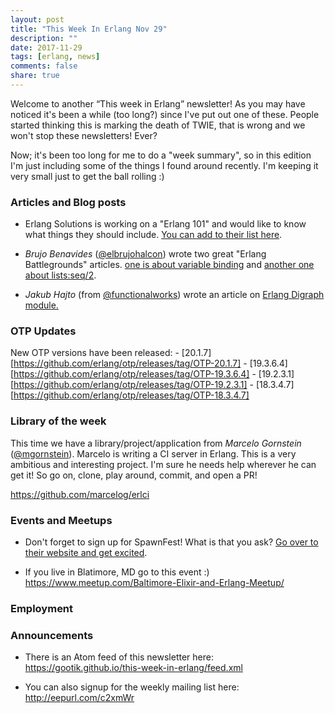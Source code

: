 ```yaml
---
layout: post
title: "This Week In Erlang Nov 29"
description: ""
date: 2017-11-29
tags: [erlang, news]
comments: false
share: true
---
```


Welcome to another “This week in Erlang” newsletter! As you may have noticed it's 
been a while (too long?) since I've put out one of these. People started thinking 
this is marking the death of TWIE, that is wrong and we won't stop these newsletters! 
Ever?

Now; it's been too long for me to do a "week summary", so in this edition I'm just
including some of the things I found around recently. I'm keeping it very small 
just to get the ball rolling :)

### Articles and Blog posts

- Erlang Solutions is working on a "Erlang 101" and would like to know what things they
  should include. [You can add to their list here][1].

- *Brujo Benavides* ([@elbrujohalcon][2]) wrote two great "Erlang Battlegrounds" articles. [one is about variable binding][3] and [another one about lists:seq/2][4]. 

- *Jakub Hajto* (from [@functionalworks][5]) wrote an article on [Erlang Digraph module.][6]

### OTP Updates
New OTP versions have been released:
	- [20.1.7][https://github.com/erlang/otp/releases/tag/OTP-20.1.7]
	- [19.3.6.4][https://github.com/erlang/otp/releases/tag/OTP-19.3.6.4]
	- [19.2.3.1][https://github.com/erlang/otp/releases/tag/OTP-19.2.3.1]
	- [18.3.4.7][https://github.com/erlang/otp/releases/tag/OTP-18.3.4.7]

### Library of the week
This time we have a library/project/application from *Marcelo Gornstein* ([@mgornstein][7]).
Marcelo is writing a CI server in Erlang. This is a very ambitious and interesting project.
I'm sure he needs help wherever he can get it! So go on, clone, play around, commit, and open
a PR!

<https://github.com/marcelog/erlci>

### Events and Meetups
- Don't forget to sign up for SpawnFest! What is that you ask? [Go over to their website and get excited][8].

- If you live in Blatimore, MD go to this event :) <https://www.meetup.com/Baltimore-Elixir-and-Erlang-Meetup/>

### Employment

### Announcements
- There is an Atom feed of this newsletter here:
   <https://gootik.github.io/this-week-in-erlang/feed.xml>

- You can also signup for the weekly mailing list here: <http://eepurl.com/c2xmWr>


[1]: https://www.reddit.com/r/erlang/comments/7ejx8x/what_erlang_101_questions_do_you_want_to_be/

[2]: https://twitter.com/elbrujohalcon
[3]: https://medium.com/erlang-battleground/tricky-question-25a956298b9d
[4]: https://medium.com/erlang-battleground/the-final-countdown-4da33b134b99

[5]: https://twitter.com/functionalworks
[6]: https://functional.works-hub.com/blog/Erlang-Digraph?utm_source=reddit&utm_medium=blog&utm_campaign=Walkies&utm_content=Erl%20Dia

[7]: https://twitter.com/mgornstein

[8]: https://spawnfest.github.io/